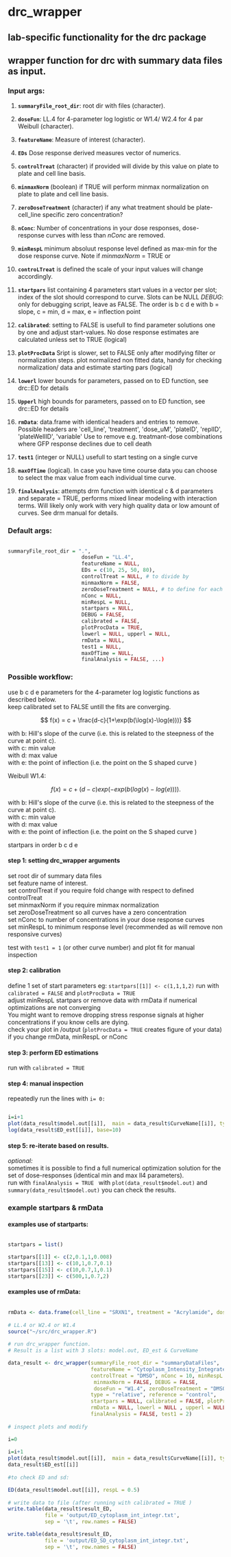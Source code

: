 # drc_wrapper
## lab-specific functionality for the drc package
## wrapper function for drc with summary data files as input.  
 
 
### Input args:  

1. **`summaryFile_root_dir`**: root dir with files (character).   

2. **`doseFun`**: LL.4 for 4-parameter log logistic or W1.4/ W2.4 for 4 par Weibull (character).  
3.  **`featureName`**: Measure of interest (character).   
 
4. **`EDs`** Dose response derived measures vector of numerics.    
5.  **`controlTreat`** (character) if provided will divide by this value on plate to plate and cell line basis.  
6.  **`minmaxNorm`** (boolean) if TRUE will perform minmax normalization on plate to plate and cell line basis.  
7.  **`zeroDoseTreatment`** (character) if any what treatment should be plate-cell_line specific zero concentration?  
8.  **`nConc`**: Number of concentrations in your dose responses, dose-response curves with less than *nConc* are removed.  
9. **`minRespL`** minimum absoluut response level defined as max-min for the dose response curve. Note if *minmaxNorm* = TRUE or
10.  **`controLTreat`** is defined the scale of your input values will change accordingly.  
11.  **`startpars`** list containing 4 parameters start values in a vector per slot; index of the slot should correspond to curve. Slots can be NULL  *DEBUG*: only for debugging script, leave as FALSE. The order is b c d e with b = slope, c = min, d = max, e = inflection point  
12. **`calibrated`**: setting to FALSE is usefull to find parameter solutions one by one and adjust start-values. No dose response estimates are calculated unless set to TRUE (logical)  
13.  **`plotProcData`** Sript is slower, set to FALSE only after modifying filter or normalization steps. plot normalized non fitted data, handy for checking normalization/ data and estimate starting pars (logical) 
14.  **`lowerl`** lower bounds for parameters, passed on to ED function, see drc::ED for details 
15.  **`Upperl`** high bounds for parameters, passed on to ED function, see drc::ED for details 
16. **`rmData`**: data.frame with identical headers and entries to remove. Possible headers are 'cell_line', 'treatment', 'dose_uM', 'plateID', 'replID', 'plateWellID', 'variable' Use to remove e.g. treatmant-dose combinations where GFP response declines due to cell death  
17.   **`test1`** (integer or NULL) usefull to start testing on a single curve  
18.   **`maxOfTime`** (logical). In case you have time course data you can choose to select the max value from each individual time curve.  
19.   **`finalAnalysis`**: attempts drm function with identical c & d parameters and separate = TRUE, performs mixed linear modeling with interaction terms. Will likely only work with very high quality data or low amount of curves. See drm manual for details.    

### Default args:  
```R

summaryFile_root_dir = ".", 
                        doseFun = "LL.4", 
                        featureName = NULL,  
                        EDs = c(10, 25, 50, 80),  
                        controlTreat = NULL, # to divide by  
                        minmaxNorm = FALSE,   
                        zeroDoseTreatment = NULL, # to define for each treatment a zero concentration using this control-treatment  
                        nConc = NULL,  
                        minRespL = NULL,  
                        startpars = NULL,  
                        DEBUG = FALSE,  
                        calibrated = FALSE,  
                        plotProcData = TRUE,  
                        lowerl = NULL, upperl = NULL,  
                        rmData = NULL,  
                        test1 = NULL, 
                        maxOfTime = NULL,
                        finalAnalysis = FALSE, ...)  

```     

### Possible workflow:                         

use b c d e parameters for the 4-parameter log logistic functions as described below.  
keep calibrated set to FALSE untill the fits are converging.  

$$ f(x) = c + \frac{d-c}{1+\exp(b(\log(x)-\log(e)))} $$

with b: Hill's slope of the curve (i.e. this is related to the steepness of the curve at point c).   
with c: min value  
with d: max value  
with e: the point of inflection (i.e. the point on the S shaped curve )  


Weibull W1.4:  

$$ f(x)=c+(d−c)exp(−exp(b(log(x)−log(e)))). $$

with b: Hill's slope of the curve (i.e. this is related to the steepness of the curve at point c).  
with c: min value  
with d: max value  
with e: the point of inflection (i.e. the point on the S shaped curve )  
 
startpars in order b c d e   
 
#### step 1: setting drc_wrapper arguments 

set root dir of summary data files  
set feature name of interest.  
set controlTreat if you require fold change with respect to defined controlTreat  
set minmaxNorm if you require minmax normalization  
set zeroDoseTreatment so all curves have a zero concentration  
set nConc to number of concentrations in your dose response curves   
set minRespL to minimum response level (recommended as will remove non responsive curves)  
  
test with `test1 = 1` (or other curve number) and plot fit for manual inspection  
  
#### step 2: calibration  

define 1 set of start parameters eg: `startpars[[1]] <- c(1,1,1,2)`
run with `calibrated = FALSE` and `plotProcData = TRUE`  
adjust minRespL startpars or remove data with rmData if numerical optimizations are not converging  
You might want to remove dropping stress response signals at higher concentrations if you know cells are dying.   
check your plot in /output (`plotProcData = TRUE` creates figure of your data) if you change rmData, minRespL or nConc  

#### step 3: perform ED estimations   

run with `calibrated = TRUE`  
  
#### step 4: manual inspection  

repeatedly run the lines with `i= 0: ` 
```R

i=i+1  
plot(data_result$model.out[[i]],  main = data_result$CurveName[[i]], type = "all")  
log(data_result$ED_est[[i]], base=10)  
```
#### step 5: re-iterate based on results.

*optional:*   
sometimes it is possible to find a full numerical optimization solution for the set of dose-responses (identical min and max ll4 parameters).  
run with `finalAnalysis = TRUE ` 
with `plot(data_result$model.out)` and `summary(data_result$model.out)` you can check the results.  

### example startpars & rmData  

#### examples use of startparts:
```R

startpars = list()  

startpars[[1]] <- c(2,0.1,1,0.008)  
startpars[[13]] <- c(10,1,0.7,0.1)  
startpars[[15]] <- c(10,0.7,1,0.1)  
startpars[[23]] <- c(500,1,0.7,2)  
``` 

#### examples use of rmData:
```R 

rmData <- data.frame(cell_line = "SRXN1", treatment = "Acrylamide", dose_uM = 10000)  
 
# LL.4 or W2.4 or W1.4  
source("~/src/drc_wrapper.R")  
  
# run drc_wrapper function.
# Result is a list with 3 slots: model.out, ED_est & CurveName  

data_result <- drc_wrapper(summaryFile_root_dir = "summaryDataFiles",   
                           featureName = "Cytoplasm_Intensity_IntegratedIntensity_Image_Rhodamine",   
                           controlTreat = "DMSO", nConc = 10, minRespL = NULL,
                            minmaxNorm = FALSE, DEBUG = FALSE,   
                            doseFun = "W1.4", zeroDoseTreatment = "DMSO",   
                           type = "relative", reference = "control",  
                           startpars = NULL, calibrated = FALSE, plotProcData = FALSE,  
                           rmData = NULL, lowerl = NULL , upperl = NULL,  
                           finalAnalysis = FALSE, test1 = 2)  
  
# inspect plots and modify  

i=0  
  
i=i+1  
plot(data_result$model.out[[i]],  main = data_result$CurveName[[i]], type = "all")  
data_result$ED_est[[i]]  
  
#to check ED and sd:  

ED(data_result$model.out[[i]], respL = 0.5)  
  
# write data to file (after running with calibrated = TRUE )  
write.table(data_result$result_ED,
            file = 'output/ED_cytoplasm_int_integr.txt',
            sep = '\t', row.names = FALSE)  

write.table(data_result$result_ED,
            file = 'output/ED_SD_cytoplasm_int_integr.txt',
            sep = '\t', row.names = FALSE)  
```

